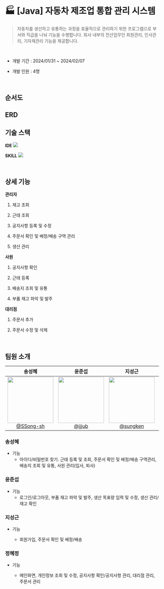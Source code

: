 # 🏭 [Java] 자동차 제조업 통합 관리 시스템

> 자동차를 생산하고 유통하는 과정을 효율적으로 관리하기 위한 프로그램으로 부서와 직급을 나눠 기능을 수행합니다. 회사 내부의 전산업무인 회원관리, 인사관리, 기자재관리 기능을 제공합니다.

<br>

- 개발 기간 : 2024/01/31 ~ 2024/02/07

- 개발 인원 : 4명

<br>

## 순서도
<p align="center>
<img width="70%" alt="순서" src="https://github.com/Juub2/Production_Project/assets/128907052/5602c898-89b0-48f3-aa06-da4118985172">
</p>

## ERD
<p align="center>
<img width="70%" alt="ERD" src="https://github.com/Juub2/Production_Project/assets/128907052/a431d023-7303-4956-983f-fc4bc037ecfd">
</p>

## 기술 스택

**IDE** 
<img src="https://img.shields.io/badge/eclipseide-2C2255?style=flat-square&logo=eclipseide&logoColor=white">

**SKILL**
<img src="https://img.shields.io/badge/Java-007396?style=flat-square&logo=Java&logoColor=white"/> 
</p>

<br>

## 상세 기능

**관리자**

1. 재고 조회

2. 근태 조회

3. 공지사항 등록 및 수정

4. 주문서 확인 및 배정/배송 구역 관리

5. 생산 관리

**사원**

1. 공지사항 확인

2. 근태 등록

3. 배송지 조회 및 유통

4. 부품 재고 파악 및 발주

**대리점**

1. 주문서 추가

2. 주문서 수정 및 삭제

<br>

## 팀원 소개

| 송성혜                                                                                                                                       | 윤준섭                                                                                                                                | 지성근                                                                                                                                    | 정혜정                                                                                                                               |
|:-----------------------------------------------------------------------------------------------------------------------------------------:|:----------------------------------------------------------------------------------------------------------------------------------:|:--------------------------------------------------------------------------------------------------------------------------------------:|:---------------------------------------------------------------------------------------------------------------------------------:|
| [<img src="https://avatars.githubusercontent.com/u/128437470?v=4" width="150" height="150"/> <br> @SSong-sh](https://github.com/SSong-sh) | [<img src="https://avatars.githubusercontent.com/u/72927363?v=4" width="150" height="150"/> <br> @jjjub](https://github.com/jjjub) | [<img src="https://avatars.githubusercontent.com/u/37370079?v=4" width="150" height="150"/> <br> @sungken](https://github.com/sungken) | [<img src="https://avatars.githubusercontent.com/u/128907052?v=4" width="150" height="150"/> <br> @VVjD](https://github.com/VVjD) |

### 송성혜

- 기능
  - 아이디/비밀번호 찾기. 근태 등록 및 조회, 주문서 확인 및 배정/배송 구역관리, 배송지 조회 및 유통, 사원 관리(입사, 퇴사)

### 윤준섭

- 기능
  - 로그인/로그아웃, 부품 재고 파악 및 발주, 생산 목표량 입력 및 수정, 생산 관리/재고 확인

### 지성근

- 기능
  
  - 회원가입, 주문서 확인 및 배정/배송

### 정혜정

- 기능
  
  - 메인화면, 개인정보 조회 및 수정, 공지사항 확인/공지사항 관리, 대리점 관리, 주문서 관리
